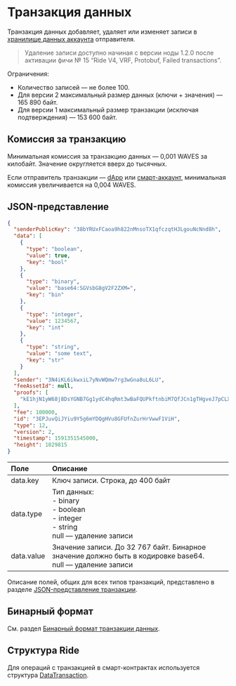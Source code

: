 # Транзакция данных

Транзакция данных добавляет, удаляет или изменяет записи в [хранилище данных аккаунта](/ru/blockchain/account/account-data-storage) отправителя.

> Удаление записи доступно начиная с версии ноды 1.2.0 после активации фичи № 15 “Ride V4, VRF, Protobuf, Failed transactions”.

Ограничения:
* Количество записей — не более 100.
* Для версии 2 максимальный размер данных (ключи + значения) — 165&nbsp;890 байт.
* Для версии 1 максимальный размер транзакции (исключая подтверждения) — 153&nbsp;600 байт.

## Комиссия за транзакцию

Минимальная комиссия за транзакцию данных — 0,001 WAVES за килобайт. Значение округляется вверх до тысячных.

Если отправитель транзакции —  [dApp](/ru/blockchain/account/dapp) или [смарт-аккаунт](/ru/blockchain/account/smart-account), минимальная комиссия увеличивается на 0,004 WAVES.

## JSON-представление

```json
{
  "senderPublicKey": "38bYRUxFCaoa9h822nMnsoTX1qfczqtHJLgouNcNnd8h",
  "data": [
    {
      "type": "boolean",
      "value": true,
      "key": "bool"
    },
    {
      "type": "binary",
      "value": "base64:SGVsbG8gV2F2ZXM=",
      "key": "bin"
    },
    {
      "type": "integer",
      "value": 1234567,
      "key": "int"
    },
    {
      "type": "string",
      "value": "some text",
      "key": "str"
    }
  ],
  "sender": "3N4iKL6ikwxiL7yNvWQmw7rg3wGna8uL6LU",
  "feeAssetId": null,
  "proofs": [
    "kE1hjN1yW68j8DsYGNB7Gg1ydC4hqRmt3wBaFQUPkftnbiM7QfJCn1gTHgveJ7pCLXvvqffhKBmiF8qS1Uqk6SR"
  ],
  "fee": 100000,
  "id": "3EPJuvQiJYiu9Y5g6mYDQgHVu8GFUfnZurHrVwwF1ViH",
  "type": 12,
  "version": 2,
  "timestamp": 1591351545000,
  "height": 1029815
}
```

| Поле | Описание |
| :--- | :--- |
| data.key | Ключ записи. Строка, до 400 байт |
| data.type | Тип данных:<br>- binary<br>- boolean<br>- integer<br>- string<br>null — удаление записи |
| data.value | Значение записи. До 32 767 байт. Бинарное значение должно быть в кодировке base64.<br>null — удаление записи |

Описание полей, общих для всех типов транзакций, представлено в разделе [JSON-представление транзакции](/ru/blockchain/transaction/#json-представление-транзакции).

## Бинарный формат

См. раздел [Бинарный формат транзакции данных](/ru/blockchain/binary-format/transaction-binary-format/data-transaction-binary-format).

## Структура Ride

Для операций с транзакцией в смарт-контрактах используется структура [DataTransaction](/ru/ride/structures/transaction-structures/data-transaction).
